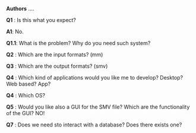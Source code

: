 **Authors** 
....


**Q1** : Is this what you expect?

**A1**: No.

**Q1.1**: What is the problem? Why do you need such system?

**Q2** : Which are the input formats? (mm)

**Q3** : Which are the output formats? (smv)

**Q4** : Which kind of applications would you like me to develop? Desktop? Web based? App?

**Q4** : Which OS?

**Q5** : Would you like also a GUI for the SMV file? Which are the functionality of the GUI? NO!

**Q7** : Does we need sto interact with a database? Does there exists one?


